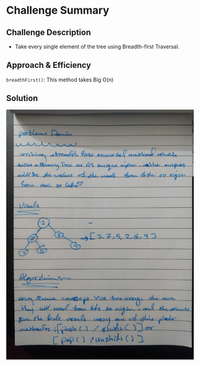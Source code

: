 # Challenge Summary

## Challenge Description
- Take every single element of the tree using Breadth-first Traversal.

## Approach & Efficiency
`breadthFirst()`: This method takes Big O(n)

## Solution

![](assesst/22.jpg)
